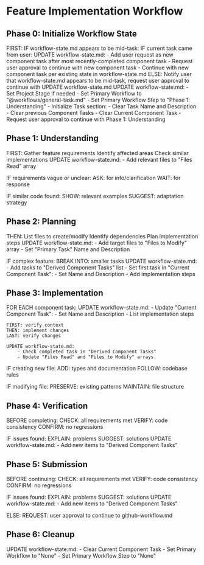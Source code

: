 # Feature Implementation Workflow

## Phase 0: Initialize Workflow State
FIRST:
    IF workflow-state.md appears to be mid-task:
        IF current task came from user:
            UPDATE workflow-state.md:
                - Add user request as new component task after most recently-completed component task
                - Request user approval to continue with new component task
                - Continue with new component task per existing state in workflow-state.md
        ELSE:
            Notify user that workflow-state.md appears to be mid-task, request user approval to continue with UPDATE workflow-state.md
    UPDATE workflow-state.md:
        - Set Project Stage if needed
        - Set Primary Workflow to "@workflows/general-task.md"
        - Set Primary Workflow Step to "Phase 1: Understanding"
        - Initialize Task section:
            - Clear Task Name and Description
            - Clear previous Component Tasks
            - Clear Current Component Task
        - Request user approval to continue with Phase 1: Understanding

## Phase 1: Understanding
FIRST:
    Gather feature requirements
    Identify affected areas
    Check similar implementations
    UPDATE workflow-state.md:
        - Add relevant files to "Files Read" array

IF requirements vague or unclear:
    ASK: for info/clarification
    WAIT: for response

IF similar code found:
    SHOW: relevant examples
    SUGGEST: adaptation strategy

## Phase 2: Planning
THEN:
    List files to create/modify
    Identify dependencies
    Plan implementation steps
    UPDATE workflow-state.md:
        - Add target files to "Files to Modify" array
        - Set "Primary Task" Name and Description

IF complex feature:
    BREAK INTO: smaller tasks
    UPDATE workflow-state.md:
        - Add tasks to "Derived Component Tasks" list
        - Set first task in "Current Component Task":
            - Set Name and Description
            - Add implementation steps

## Phase 3: Implementation
FOR EACH component task:
    UPDATE workflow-state.md:
        - Update "Current Component Task":
            - Set Name and Description
            - List implementation steps
    
    FIRST: verify context
    THEN: implement changes
    LAST: verify changes
    
    UPDATE workflow-state.md:
        - Check completed task in "Derived Component Tasks"
        - Update "Files Read" and "Files to Modify" arrays

IF creating new file:
    ADD: types and documentation
    FOLLOW: codebase rules

IF modifying file:
    PRESERVE: existing patterns
    MAINTAIN: file structure

## Phase 4: Verification
BEFORE completing:
    CHECK: all requirements met
    VERIFY: code consistency
    CONFIRM: no regressions

IF issues found:
    EXPLAIN: problems
    SUGGEST: solutions
    UPDATE workflow-state.md:
        - Add new items to "Derived Component Tasks"

## Phase 5: Submission
BEFORE continuing:
    CHECK: all requirements met
    VERIFY: code consistency
    CONFIRM: no regressions

IF issues found:
    EXPLAIN: problems
    SUGGEST: solutions
    UPDATE workflow-state.md:
        - Add new items to "Derived Component Tasks"

ELSE:
    REQUEST: user approval to continue to github-workflow.md

## Phase 6: Cleanup
UPDATE workflow-state.md:
    - Clear Current Component Task
    - Set Primary Workflow to "None"
    - Set Primary Workflow Step to "None" 